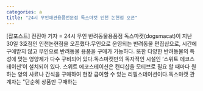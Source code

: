 ```yaml
---
categories: a
title: "24시 무인애견용품전문점 독스마캣 인천 논현점 오픈"
---
```

[잡포스트] 전진아 기자 = 24시 무인 반려동물용품점 독스마캣(dogsmacat)이 지난 30일 3호점인 인천논현점을 오픈했다.무인으로 운영되는 반려동물 편집샵으로, 시간에 구애받지 않고 무인으로 반려동물 용품을 구매가 가능하다. 또한 다양한 반려동물의 특성에 맞는 영양제가 다수 구비되어 있다.독스마캣만의 독자적인 시설인 ‘스위트 에코스테이션’이 설치되어 있다. 스위트 에코스테이션은 캔디샵을 모티브로 필요 할 때마다 원하는 양의 사료나 간식을 구매하여 현장 급여할 수 있는 리필스테이션이다.독스마캣 관계자는 "단순히 상품만 구매하는